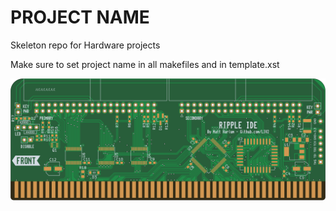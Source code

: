 # PROJECT NAME
Skeleton repo for Hardware projects

Make sure to set project name in all makefiles and in template.xst 

![PCB](Docs/PCB.png?raw=True)

